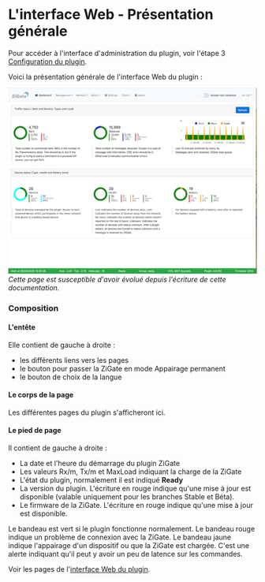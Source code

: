 # L'interface Web - Présentation générale

Pour accéder à l'interface d'administration du plugin, voir l'étape 3 [Configuration du plugin](Plugin_Configuration.md).

Voici la présentation générale de l'interface Web du plugin :

![Zigate Web Admin Interface](../Images/Dashboard.png)
*Cette page est susceptible d'avoir évolué depuis l'écriture de cette documentation.*

### Composition

#### L'entête

Elle contient de gauche à droite :
* les différents liens vers les pages
* le bouton pour passer la ZiGate en mode Appairage permanent
* le bouton de choix de la langue

#### Le corps de la page

Les différentes pages du plugin s'afficheront ici.

#### Le pied de page

Il contient de gauche à droite :
* La date et l'heure du démarrage du plugin ZiGate
* Les valeurs Rx/m, Tx/m et MaxLoad indiquant la charge de la ZiGate
* L'état du plugin, normalement il est indiqué __Ready__
* La version du plugin. L'écriture en rouge indique qu'une mise à jour est disponible (valable uniquement pour les branches Stable et Béta).
* Le firmware de la ZiGate. L'écriture en rouge indique qu'une mise à jour est disponible.

Le bandeau est vert si le plugin fonctionne normalement.
Le bandeau rouge indique un problème de connexion avec la ZiGate.
Le bandeau jaune indique l'appairage d'un dispositif ou que la ZiGate est chargée. C'est une alerte indiquant qu'il peut y avoir un peu de latence sur les commandes.

Voir les pages de l'[interface Web du plugin](Home.md#linterface-web-du-plugin).
